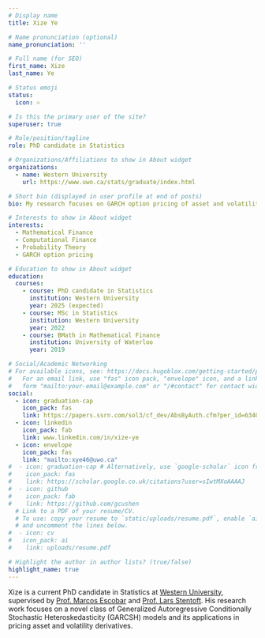 ```yaml
---
# Display name
title: Xize Ye

# Name pronunciation (optional)
name_pronunciation: ''

# Full name (for SEO)
first_name: Xize
last_name: Ye

# Status emoji
status:
  icon: ♾️

# Is this the primary user of the site?
superuser: true

# Role/position/tagline
role: PhD candidate in Statistics

# Organizations/Affiliations to show in About widget
organizations:
  - name: Western University
    url: https://www.uwo.ca/stats/graduate/index.html

# Short bio (displayed in user profile at end of posts)
bio: My research focuses on GARCH option pricing of asset and volatility derivatives

# Interests to show in About widget
interests:
  - Mathematical Finance
  - Computational Finance
  - Probability Theory
  - GARCH option pricing

# Education to show in About widget
education:
  courses:
    - course: PhD candidate in Statistics
      institution: Western University
      year: 2025 (expected)
    - course: MSc in Statistics
      institution: Western University
      year: 2022
    - course: BMath in Mathematical Finance
      institution: University of Waterloo
      year: 2019

# Social/Academic Networking
# For available icons, see: https://docs.hugoblox.com/getting-started/page-builder/#icons
#   For an email link, use "fas" icon pack, "envelope" icon, and a link in the
#   form "mailto:your-email@example.com" or "/#contact" for contact widget.
social:
  - icon: graduation-cap
    icon_pack: fas
    link: https://papers.ssrn.com/sol3/cf_dev/AbsByAuth.cfm?per_id=6340174
  - icon: linkedin
    icon_pack: fab
    link: www.linkedin.com/in/xize-ye
  - icon: envelope
    icon_pack: fas
    link: "mailto:xye46@uwo.ca"
#  - icon: graduation-cap # Alternatively, use `google-scholar` icon from `ai` icon pack
#    icon_pack: fas
#    link: https://scholar.google.co.uk/citations?user=sIwtMXoAAAAJ
#  - icon: github
#    icon_pack: fab
#    link: https://github.com/gcushen
  # Link to a PDF of your resume/CV.
  # To use: copy your resume to `static/uploads/resume.pdf`, enable `ai` icons in `params.yaml`,
  # and uncomment the lines below.
#  - icon: cv
#   icon_pack: ai
#    link: uploads/resume.pdf

# Highlight the author in author lists? (true/false)
highlight_name: true
---
```


Xize is a current PhD candidate in Statistics at [Western University](https://gohugo.io/), supervised by [Prof. Marcos Escobar](https://www.uwo.ca/stats/people/bios/marcos-escobar-anel.html) and [Prof. Lars Stentoft](https://economics.uwo.ca/people/faculty/stentoft.html). His research work focuses on a novel class of Generalized Autoregressive Conditionally Stochastic Heteroskedasticity (GARCSH) models and its applications in pricing asset and volatility derivatives.